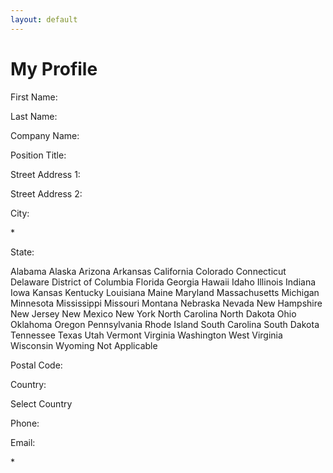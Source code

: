 ```yaml
---
layout: default
---
```

# My Profile

First Name:

Last Name:

Company Name:

Position Title:

Street Address 1:

Street Address 2:

City:

\*

State:

Alabama Alaska Arizona Arkansas California Colorado Connecticut Delaware
District of Columbia Florida Georgia Hawaii Idaho Illinois Indiana Iowa
Kansas Kentucky Louisiana Maine Maryland Massachusetts Michigan
Minnesota Mississippi Missouri Montana Nebraska Nevada New Hampshire New
Jersey New Mexico New York North Carolina North Dakota Ohio Oklahoma
Oregon Pennsylvania Rhode Island South Carolina South Dakota Tennessee
Texas Utah Vermont Virginia Washington West Virginia Wisconsin Wyoming
Not Applicable

Postal Code:

Country:

Select Country

Phone:

Email:

\*
